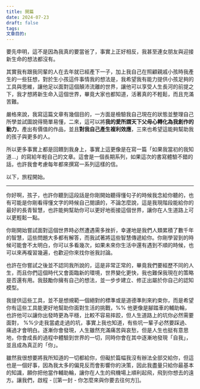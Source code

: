 ```yaml
---
title: 開篇
date: 2024-07-23
draft: false
tags: 
文章目的:
---
```

要先申明，這不是因為我真的要當爸了，事實上正好相反，我甚至連女朋友與迎接新生命的想法都沒有。

其實我有跟我同輩的人在去年就已經產下一子，加上我自己在照顧親戚小孩時我產生的一些狂想，對於生小孩這件事情我的想法是，我希望我有能力提供小孩足夠的工具與思維，讓他足以面對這個顛沛流離的世界，讓他可以享受人生長河的前提之下，我才想將新生命入這個世界，畢竟大家也都知道，活著真的不輕鬆，而且充滿苦難。

嚴格來說，我寫這篇文章有幾個目的，一方面是檢驗我自己現在的狀態並整理自己所學並試圖說得簡單易懂，二來，這可以將**我的愛所謂天下父母心轉化為我創作的動力**，產出有價值的作品，並且**對我自己產生複利效應**，三來也希望這能夠幫助我的孩子與更多的人。

所以更多事實上都是回饋到我身上，事實上這更像是在寫一篇「如果我當初的我知道…」的寫給年輕自己的文章。這會是一個長期系列，如果這次的書寫體驗不錯的話，也許我會考慮每年都來撰寫一系列這樣的信。

以下，旅程開始。

---

你好啊，孩子，也許你聽到這段話是你剛開始聽得懂句子的時候我念給你聽的，也有可能是你剛看得懂文字的時候自己閱讀的，不論怎麼說，這是我現階段能給你的最好的長青智慧，也許能夠幫助你可以更好地銜接這個世界，讓你在人生道路上可以更輕鬆一點。

你剛開始嘗試面對這個世界時必然遭遇需多挫折，幸運地是我們人類累積了數千年的智慧，這些問題大多都有解答，而我試著將這些智慧傳遞給你。你剛學習到的時候可能會不太明白，你可以多看幾次，如果未來你生活中還有遇到不順的時候，也可以來再複習幾遍，也歡迎你來找你爸我討論。

也許在你嘗試之後並不認同我所說的，這是非常正常的，畢竟我們要經歷不同的人生，而且你們這個時代又會面臨新的環境，世界變化更快，我也難保我現在的策略是否還有用。我鼓勵你擁有自己的想法，並一步步建立、修正出屬於你自己的認知模型。

我提供這些工具，並不是想規範一個絕對的標準或是道德準則來約束你，而是希望你有這些工具能更好地幫助你面對生活的挑戰，%% 他更像是腳踏車的輔助輪，也許他可以讓你出發時更為平穩，比較不容易摔跤，但人生道路上的坑你必然需要面對， %%少走我當處走過的坑，事實上我也知道，有些坑一輩子必然要踩過、痛過才會明白。逐漸你會發現，人生雖然充滿痛苦與哀愁，但是人生也挺有意思地，你會成長的過程中體驗到世界的一切，同時你會在其中逐漸地發現「自我」，並且成為真正的「你」。

雖然我很想要將我所知道的一切都給你，但礙於篇幅我沒有辦法全部交給你，但這也是一個好事，因為我太多的偏見反而會影響你的決策，因此我盡量只給你最基本的知識，願你把他當作輔助輪，讓你在人生的飛機場上順利起飛，飛到你想去的遠方。讓我們，啟程 - [[第一封 - 你怎麼來與你要去往何方]]。